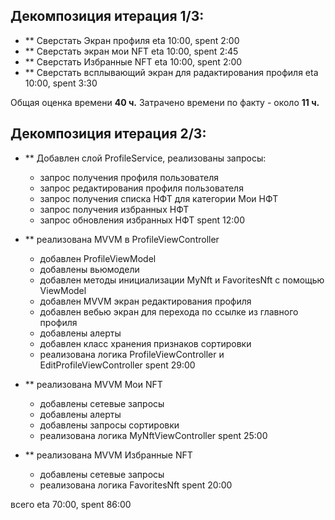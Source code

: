 ## Декомпозиция итерация 1/3:


- ** Сверстать Экран профиля eta 10:00, spent 2:00
- ** Сверстать экран мои NFT eta 10:00, spent 2:45
- ** Сверстать Избранные NFT eta 10:00, spent 2:00
- ** Сверстать всплывающий экран для радактирования профиля eta 10:00, spent 3:30

Общая оценка времени **40 ч.**
Затрачено времени по факту - около **11 ч.**

## Декомпозиция итерация 2/3:

- ** Добавлен слой ProfileService, реализованы запросы:
     - запрос получения профиля пользователя
     - запрос редактирования профиля пользователя
     - запрос получения списка НФТ для категории Мои НФТ
     - запрос получения избранных НФТ
     - запрос обновления избранных НФТ
      spent 12:00
- ** реализована MVVM в ProfileViewController
     - добавлен ProfileViewModel
     - добавлены вьюмодели
     - добавлен методы инициализации MyNft и FavoritesNft с помощью ViewModel
     - добавлен MVVM экран редактирования профиля
     - добавлен вебью экран для перехода по ссылке из главного профиля
     - добавлены алерты
     - добавлен класс хранения признаков сортировки
     - реализована логика ProfileViewController и EditProfileViewController
      spent 29:00
     
- ** реализована MVVM  Мои NFT
     - добавлены сетевые запросы 
     - добавлены алерты
     - добавлены запросы сортировки
     - реализована логика MyNftViewController
     spent 25:00
     
- ** реализована MVVM Избранные NFT
     - добавлены сетевые запросы
     - реализована логика FavoritesNft
     spent 20:00

всего eta 70:00, spent 86:00
